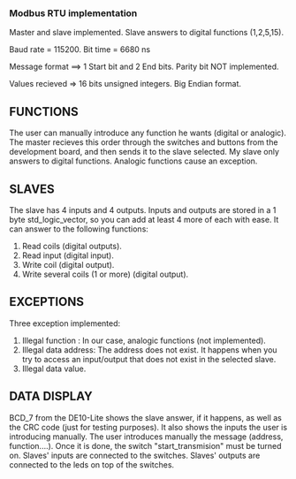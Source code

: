 

   ###                            Modbus RTU implementation
         
   Master and slave implemented. Slave answers to digital functions (1,2,5,15).
    
   Baud rate = 115200.  Bit time = 6680 ns
 
   Message format ==> 1 Start bit and 2 End bits. Parity bit NOT implemented.
    
   Values recieved => 16 bits unsigned integers. Big Endian format.
    
   ## FUNCTIONS 
   
   The user can manually introduce any function he wants (digital or analogic). The master recieves this order through
the switches and buttons from the development board, and then sends it to the slave selected.
   My slave only answers to digital functions. Analogic functions cause an exception.
   
   ## SLAVES
   
   The slave has 4 inputs and 4 outputs. Inputs and outputs are stored in a 1 byte std_logic_vector, so you can add at least 4 more of each with ease. It can answer to the following functions:
   1. Read coils (digital outputs).
   2. Read input (digital input).
   5. Write coil (digital output).
   15. Write several coils (1 or more) (digital output).
   
   ## EXCEPTIONS
   
   Three exception implemented:
   1. Illegal function : In our case, analogic functions (not implemented).
   2. Illegal data address: The address does not exist. It happens when you try to access an input/output that does not exist in the selected slave.
   3. Illegal data value.

## DATA DISPLAY

 BCD_7 from the DE10-Lite shows the slave answer, if it happens, as well as the CRC code (just for testing purposes). It also shows the inputs the user is introducing manually. The user introduces manually the message (address, function....). Once it is done, the switch "start_transmision" must be turned on.
 Slaves' inputs are connected to the switches. Slaves' outputs are connected to the leds on top of the switches.       
